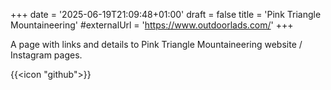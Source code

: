 +++
date = '2025-06-19T21:09:48+01:00'
draft = false
title = 'Pink Triangle Mountaineering'
#externalUrl = 'https://www.outdoorlads.com/'
+++

A page with links and details to Pink Triangle Mountaineering website / Instagram pages.


{{<icon "github">}}